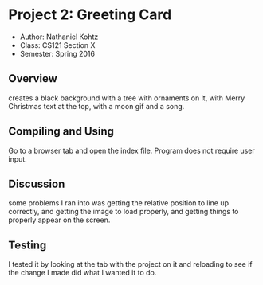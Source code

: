 # Project 2: Greeting Card

* Author: Nathaniel Kohtz
* Class: CS121 Section X
* Semester: Spring 2016

## Overview

creates a black background with a tree with ornaments on it, with Merry Christmas text at the top, with a moon gif and a song.


## Compiling and Using


Go to a browser tab and open the index file. Program does not require user input.

## Discussion

some problems I ran into was getting the relative position to line up correctly, and getting the image to load properly, and getting things to properly appear on the screen.

## Testing

I tested it by looking at the tab with the project on it and reloading to see if the change I made did what I wanted it to do.

